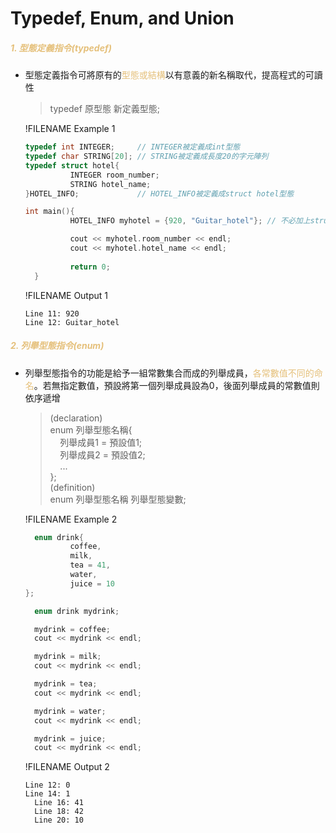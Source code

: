 # Typedef, Enum, and Union

##### <span style="color:#e5c07b">1. 型態定義指令(typedef)</span>

- 型態定義指令可將原有的<span style="color:#e5c07b">型態或結構</span>以有意義的新名稱取代，提高程式的可讀性
  >typedef 原型態 新定義型態;

  !FILENAME Example 1
  ```cpp
  typedef int INTEGER;     // INTEGER被定義成int型態
  typedef char STRING[20]; // STRING被定義成長度20的字元陣列
  typedef struct hotel{
			INTEGER room_number;
			STRING hotel_name;
  }HOTEL_INFO;             // HOTEL_INFO被定義成struct hotel型態

  int main(){
			HOTEL_INFO myhotel = {920, "Guitar_hotel"}; // 不必加上struct

			cout << myhotel.room_number << endl;
			cout << myhotel.hotel_name << endl;
			
			return 0;
	}
	```
  !FILENAME Output 1
  ```
  Line 11: 920
  Line 12: Guitar_hotel
  ```

##### <span style="color:#e5c07b">2. 列舉型態指令(enum)</span>

- 列舉型態指令的功能是給予一組常數集合而成的列舉成員，<span style="color:#e5c07b">各常數值不同的命名</span>。若無指定數值，預設將第一個列舉成員設為0，後面列舉成員的常數值則依序遞增
  >(declaration)  
  >enum 列舉型態名稱{  
	>&nbsp;&nbsp;&nbsp;&nbsp;列舉成員1 = 預設值1;  
	>&nbsp;&nbsp;&nbsp;&nbsp;列舉成員2 = 預設值2;  
	>&nbsp;&nbsp;&nbsp;&nbsp;...  
	>};  
	>(definition)    
	>enum 列舉型態名稱 列舉型態變數;

  !FILENAME Example 2
  ```cpp
	enum drink{
			coffee,
			milk,
			tea = 41,
			water,
			juice = 10
  };

	enum drink mydrink;

	mydrink = coffee;
	cout << mydrink << endl;

	mydrink = milk;
	cout << mydrink << endl;

	mydrink = tea;
	cout << mydrink << endl;

	mydrink = water;
	cout << mydrink << endl;

	mydrink = juice;
	cout << mydrink << endl;
  ```
	
  !FILENAME Output 2
  ```
  Line 12: 0
  Line 14: 1
	Line 16: 41
	Line 18: 42
	Line 20: 10
  ```

  

